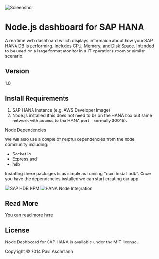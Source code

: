 ![Screenshot](http://scn.sap.com/servlet/JiveServlet/showImage/38-98373-337370/pastedImage_15.png)

Node.js dashboard for SAP HANA
=========

A realtime web dashboard which displays informaion about how your SAP HANA DB is performing. Includes CPU, Memory, and Disk Space. Intended to be used on a large format monitor in a IT operations room or similar scenario.

Version
----

1.0

Install Requirements
----

1. SAP HANA Instance (e.g. AWS Developer Image)
2. Node.js installed (this does not need to be on the HANA box but same network with access to the HANA port - normally 30015).

Node Dependencies

We will also use a couple of helpful dependencies from the node community including: 
- Socket.io
- Express and 
- hdb 
 
Installing these packages is as simple as running "npm install hdb”. Once you have the dependencies installed we can start creating our app.

![SAP HDB NPM](https://nodei.co/npm/hdb.png?compact=true)
![HANA Node Integration](http://scn.sap.com/servlet/JiveServlet/downloadImage/38-98373-337377/474-400/pastedImage_35.png)


Read More
----
[You can read more here](http://scn.sap.com/community/developer-center/hana/blog/2013/12/05/nodejs-dashboard-for-sap-hana)

License
----

Node Dashboard for SAP HANA is available under the MIT license.

Copyright © 2014 Paul Aschmann
